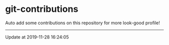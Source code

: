 # git-contributions

Auto add some contributions on this repository for more look-good profile!

---

Update at 2019-11-28 16:24:05
